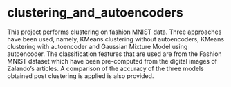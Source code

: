 # clustering_and_autoencoders
This project performs clustering on fashion MNIST data. Three approaches have been used, namely, KMeans clustering without autoencoders, KMeans clustering with autoencoder and Gaussian Mixture Model using autoencoder. The classification features that are used are from the Fashion MNIST dataset which have been pre-computed from the digital images of Zalando’s articles. A comparison of the accuracy of the three models obtained post clustering is applied is also provided.
